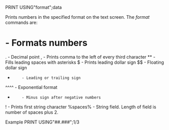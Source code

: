 PRINT USING"format";data

Prints numbers in the specified format on the text screen.  The <i>format</i> commands are:
  #         - Formats numbers
  .         - Decimal point
  ,         - Prints comma to the left of every third character
  **        - Fills leading spaces with asterisks
  $         - Prints leading dollar sign
  $$        - Floating dollar sign
  +         - Leading or trailing sign 
  ^^^^      - Exponential format
  -         - Minus sign after negative numbers
  !         - Prints first string character
  %spaces%  - String field.  Length of field is number of spaces plus 2.

Example
PRINT USING"##.###";1/3
